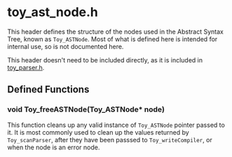 # toy_ast_node.h

This header defines the structure of the nodes used in the Abstract Syntax Tree, known as `Toy_ASTNode`. Most of what is defined here is intended for internal use, so is not documented here.

This header doesn't need to be included directly, as it is included in [toy_parser.h](c-api/toy_parser_h.md).

## Defined Functions

### void Toy_freeASTNode(Toy_ASTNode* node)

This function cleans up any valid instance of `Toy_ASTNode` pointer passed to it. It is most commonly used to clean up the values returned by `Toy_scanParser`, after they have been passsed to `Toy_writeCompiler`, or when the node is an error node.

